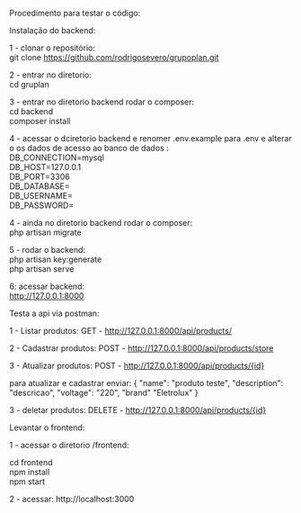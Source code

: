Procedimento para testar o código:

Instalação do backend:

1 - clonar o repositório:<br>
git clone https://github.com/rodrigosevero/grupoplan.git

2 - entrar no diretorio:<br>
cd gruplan

3 - entrar no diretorio backend rodar o composer:<br>
cd backend<br>
composer install

4 - acessar o dciretorio backend e renomer .env.example para .env e alterar o os dados de acesso ao banco de dados :<br>
DB_CONNECTION=mysql<br>
DB_HOST=127.0.0.1<br>
DB_PORT=3306<br>
DB_DATABASE=<nome do banco><br>
DB_USERNAME=<usuario do banco><br>
DB_PASSWORD=<senha do banco><br>

4 - ainda no diretorio backend rodar o composer:<br>
php artisan migrate

5 - rodar o backend:<br>
php artisan key:generate<br>
php artisan serve

6: acessar backend:<br>
http://127.0.0.1:8000

Testa a api via postman:

1 - Listar produtos:
GET - http://127.0.0.1:8000/api/products/

2 - Cadastrar produtos:
POST - http://127.0.0.1:8000/api/products/store


3 - Atualizar produtos:
POST - http://127.0.0.1:8000/api/products/{id}<BR>

para atualizar e cadastrar enviar:
{
    "name": "produto teste",
    "description": "descricao",
    "voltage": "220",
    "brand" "Eletrolux"
}

3 - deletar produtos:
DELETE - http://127.0.0.1:8000/api/products/{id}

Levantar o frontend:

1 - acessar o diretorio /frontend:<br>

cd frontend<br>
npm install<br>
npm start<br>

2 - acessar:
http://localhost:3000
